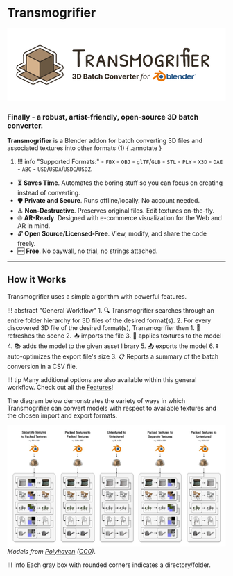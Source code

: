 # Transmogrifier

![Transmogrifier_Logo_Banner_1000.jpg](assets/images/Transmogrifier_Logo_Banner_1000.jpg)

### Finally - a robust, artist-friendly, open-source 3D batch converter.

**Transmogrifier** is a Blender addon for batch converting 3D files and associated textures into other formats (1)
{ .annotate }

1.  !!! info "Supported Formats:"
        - `FBX`
        - `OBJ`
        - `glTF`/`GLB`
        - `STL` 
        - `PLY` 
        - `X3D` 
        - `DAE`
        - `ABC`
        - `USD`/`USDA`/`USDC`/`USDZ`.

- ⏳ **Saves Time**. Automates the boring stuff so you can focus on creating instead of converting. 
- 🛡️ **Private and Secure**. Runs offline/locally.  No account needed.
- ⚓ **Non-Destructive**. Preserves original files.  Edit textures on-the-fly.
- 🌐 **AR-Ready**.  Designed with e-commerce visualization for the Web and AR in mind.
- 🔓 **Open Source/Licensed-Free**. View, modify, and share the code freely. 
- 🆓 **Free**. No paywall, no trial, no strings attached.

***

## How it Works
Transmogrifier uses a simple algorithm with powerful features.

!!! abstract "General Workflow"
    1. 🔍 Transmogrifier searches through an entire folder hierarchy for 3D files of the desired format(s). 
    2. For every discovered 3D file of the desired format(s), Transmogrifier then
        1. 🧹 refreshes the scene
        2. 📥 imports the file
        3. 🏁 applies textures to the model
        4. 📚 adds the model to the given asset library
        5. 📤 exports the model
        6. ⏬ auto-optimizes the export file's size
    3. 📋 Reports a summary of the batch conversion in a CSV file.

!!! tip
    Many additional options are also available within this general workflow.  Check out all the [Features](https://sapwoodstudio.github.io/Transmogrifier/features/)!


The diagram below demonstrates the variety of ways in which Transmogrifier can convert models with respect to available textures and the chosen import and export formats. 

![Transmogrifier_Logo_Banner_1000.jpg](assets/images/Transmogrifier_How_it_Works_Diagram.jpg)
*Models from [Polyhaven](https://polyhaven.com/models) ([CC0](https://creativecommons.org/share-your-work/public-domain/cc0/)).*

!!! info
    Each gray box with rounded corners indicates a directory/folder.
